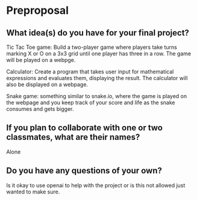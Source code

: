 # Preproposal

## What idea(s) do you have for your final project?

Tic Tac Toe game: Build a two-player game where players take turns marking X or O on a 3x3 grid until one player has three in a row. The game will be played on a webpge.

Calculator: Create a program that takes user input for mathematical expressions and evaluates them, displaying the result. The calculator will also be displayed on a webpage.

Snake game: something similar to snake.io, where the game is played on the webpage and you keep track of your score and life as the snake consumes and gets bigger.

## If you plan to collaborate with one or two classmates, what are their names?

Alone

## Do you have any questions of your own?

Is it okay to use openai to help with the project or is this not allowed just wanted to make sure.
